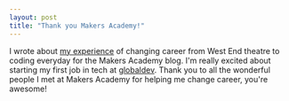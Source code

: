 ```yaml
---
layout: post
title: "Thank you Makers Academy!"
---
```

I wrote about [my experience] of changing career from West End theatre to
coding everyday for the Makers Academy blog. I'm really excited about starting
my first job in tech at [globaldev]. Thank you to all the wonderful people I
met at Makers Academy for helping me change career, you're awesome!

[my experience]: http://blog.makersacademy.com/from-west-end-theatre-to-coding-everyday
[globaldev]: http://globaldev.co.uk
